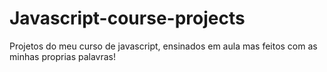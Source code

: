 # Javascript-course-projects

Projetos do meu curso de javascript, ensinados em aula mas feitos com as minhas proprias palavras!

